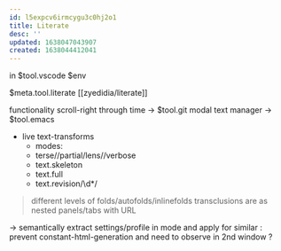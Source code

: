 ```yaml
---
id: l5expcv6irmcygu3c0hj2o1
title: Literate
desc: ''
updated: 1638047043907
created: 1638044412041
---
```



in $tool.vscode
  $env

$meta.tool.literate [[zyedidia/literate]]

functionality
scroll-right through time -> $tool.git
modal text manager -> $tool.emacs

- live text-transforms
  + modes:
  - terse//partial/lens//verbose
  - text.skeleton
  - text.full
  - text.revision/\d*/
> different levels of folds/autofolds/inlinefolds
> transclusions are as nested panels/tabs with URL

-> semantically extract settings/profile in mode and apply for similar
  : prevent constant-html-generation and need to observe in 2nd window
  ?
